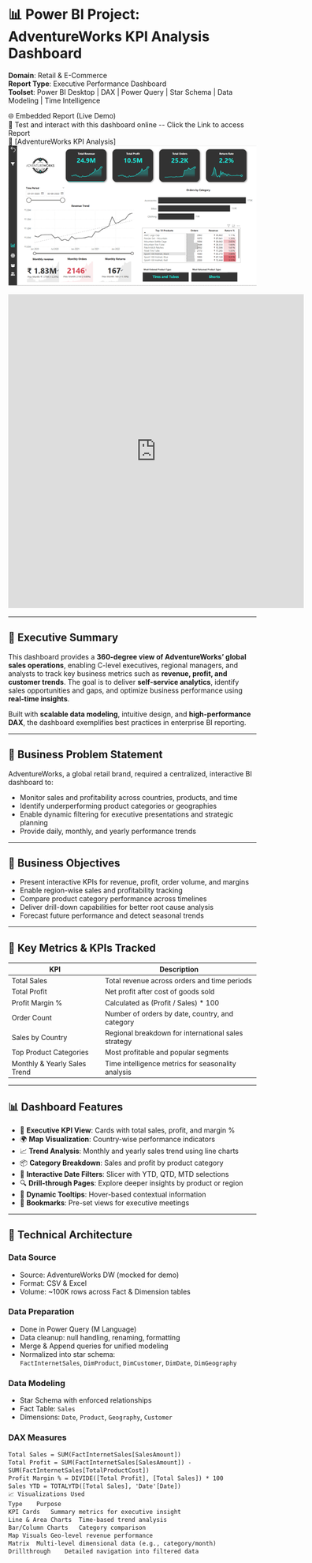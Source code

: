 # 📊 Power BI Project: AdventureWorks KPI Analysis Dashboard
**Domain**: Retail & E-Commerce  
**Report Type**: Executive Performance Dashboard  
**Toolset**: Power BI Desktop | DAX | Power Query | Star Schema | Data Modeling | Time Intelligence



🌐 Embedded Report (Live Demo)  
🧪 Test and interact with this dashboard online  -- Click the Link to access Report   
🔗 [AdventureWorks KPI Analysis] 
![AdventureWorks Dashboard](Screenshots/Dashboard.png)
<iframe title="AdventureWorks KPI Analysis"  
  width="600" height="636"   
  src="https://app.powerbi.com/view?r=eyJrIjoiY2UxN2IzZmUtZDZkOS00MDcwLWEzMGItZmNlNTBhMWQ4MzRmIiwidCI6IjI4OTI5MmNiLTQwNTctNGY0YS1iMWIyLWRiYzU4NjY3OGViNSJ9&pageName=a397e3f0080e8cc1e13a"  
  frameborder="0" allowFullScreen="true"></iframe>


---

## 📝 Executive Summary

This dashboard provides a **360-degree view of AdventureWorks’ global sales operations**, enabling C-level executives, regional managers, and analysts to track key business metrics such as **revenue, profit, and customer trends**. The goal is to deliver **self-service analytics**, identify sales opportunities and gaps, and optimize business performance using **real-time insights**.

Built with **scalable data modeling**, intuitive design, and **high-performance DAX**, the dashboard exemplifies best practices in enterprise BI reporting.

---

## 🎯 Business Problem Statement

AdventureWorks, a global retail brand, required a centralized, interactive BI dashboard to:

- Monitor sales and profitability across countries, products, and time  
- Identify underperforming product categories or geographies  
- Enable dynamic filtering for executive presentations and strategic planning  
- Provide daily, monthly, and yearly performance trends  

---

## 🎯 Business Objectives

- Present interactive KPIs for revenue, profit, order volume, and margins  
- Enable region-wise sales and profitability tracking  
- Compare product category performance across timelines  
- Deliver drill-down capabilities for better root cause analysis  
- Forecast future performance and detect seasonal trends  

---

## 📌 Key Metrics & KPIs Tracked

| **KPI**                     | **Description**                                              |
|-----------------------------|--------------------------------------------------------------|
| Total Sales                 | Total revenue across orders and time periods                 |
| Total Profit                | Net profit after cost of goods sold                          |
| Profit Margin %             | Calculated as (Profit / Sales) * 100                         |
| Order Count                 | Number of orders by date, country, and category              |
| Sales by Country            | Regional breakdown for international sales strategy          |
| Top Product Categories      | Most profitable and popular segments                         |
| Monthly & Yearly Sales Trend| Time intelligence metrics for seasonality analysis           |

---

## 📊 Dashboard Features

- 📌 **Executive KPI View**: Cards with total sales, profit, and margin %  
- 🌍 **Map Visualization**: Country-wise performance indicators  
- 📈 **Trend Analysis**: Monthly and yearly sales trend using line charts  
- 📦 **Category Breakdown**: Sales and profit by product category  
- 📆 **Interactive Date Filters**: Slicer with YTD, QTD, MTD selections  
- 🔍 **Drill-through Pages**: Explore deeper insights by product or region  
- 🎯 **Dynamic Tooltips**: Hover-based contextual information  
- 💬 **Bookmarks**: Pre-set views for executive meetings  

---

## 🧱 Technical Architecture

### **Data Source**
- Source: AdventureWorks DW (mocked for demo)  
- Format: CSV & Excel  
- Volume: ~100K rows across Fact & Dimension tables  

### **Data Preparation**
- Done in Power Query (M Language)  
- Data cleanup: null handling, renaming, formatting  
- Merge & Append queries for unified modeling  
- Normalized into star schema:  
  `FactInternetSales`, `DimProduct`, `DimCustomer`, `DimDate`, `DimGeography`

### **Data Modeling**
- Star Schema with enforced relationships  
- Fact Table: `Sales`  
- Dimensions: `Date`, `Product`, `Geography`, `Customer`

### **DAX Measures**
```DAX
Total Sales = SUM(FactInternetSales[SalesAmount])
Total Profit = SUM(FactInternetSales[SalesAmount]) - SUM(FactInternetSales[TotalProductCost])
Profit Margin % = DIVIDE([Total Profit], [Total Sales]) * 100
Sales YTD = TOTALYTD([Total Sales], 'Date'[Date])
📈 Visualizations Used
Type	Purpose
KPI Cards	Summary metrics for executive insight
Line & Area Charts	Time-based trend analysis
Bar/Column Charts	Category comparison
Map Visuals	Geo-level revenue performance
Matrix	Multi-level dimensional data (e.g., category/month)
Drillthrough	Detailed navigation into filtered data
